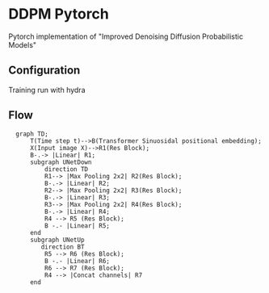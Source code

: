 # DDPM Pytorch

Pytorch implementation of "Improved Denoising Diffusion Probabilistic Models"

## Configuration

Training run with hydra

## Flow

```mermaid
  graph TD;
      T(Time step t)-->B(Transformer Sinuosidal positional embedding);
      X(Input image X)-->R1(Res Block);
      B-.-> |Linear| R1;
      subgraph UNetDown
          direction TD
          R1--> |Max Pooling 2x2| R2(Res Block);
          B-.-> |Linear| R2;
          R2--> |Max Pooling 2x2| R3(Res Block);
          B-.-> |Linear| R3;
          R3--> |Max Pooling 2x2| R4(Res Block);
          B-.-> |Linear| R4;
          R4 --> R5 (Res Block);
          B -.- |Linear| R5;
      end
      subgraph UNetUp
         direction BT
          R5 --> R6 (Res Block);
          B -.- |Linear| R6;
          R6 --> R7 (Res Block);
          R4 --> |Concat channels| R7
      end


```
